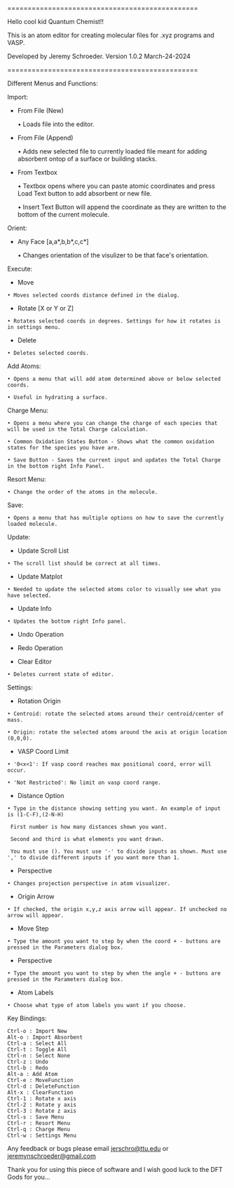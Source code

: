 ===============================================

Hello cool kid Quantum Chemist!!

This is an atom editor for creating molecular files for .xyz programs and VASP.

Developed by Jeremy Schroeder. Version 1.0.2 March-24-2024

===============================================

Different Menus and Functions:

Import:

  - From File (New)

    • Loads file into the editor.
  
  - From File (Append)
  
    • Adds new selected file to currently loaded file meant for adding absorbent ontop of a surface or building  stacks.
  
  - From Textbox
  
    • Textbox opens where you can paste atomic coordinates and press Load Text button to add absorbent or new file.
  
    • Insert Text Button will append the coordinate as they are written to the bottom of the current molecule.

Orient:

  - Any Face [a,a*,b,b*,c,c*]
    
    • Changes orientation of the visulizer to be that face's orientation.

Execute:

   - Move

    • Moves selected coords distance defined in the dialog.

   - Rotate [X or Y or Z]

    • Rotates selected coords in degrees. Settings for how it rotates is in settings menu.

   - Delete

    • Deletes selected coords.

Add Atoms:

    • Opens a menu that will add atom determined above or below selected coords.

    • Useful in hydrating a surface.

Charge Menu:

    • Opens a menu where you can change the charge of each species that will be used in the Total Charge calculation.

    • Common Oxidation States Button - Shows what the common oxidation states for the species you have are.

    • Save Button - Saves the current input and updates the Total Charge in the bottom right Info Panel.

Resort Menu:

    • Change the order of the atoms in the molecule.

Save:

    • Opens a menu that has multiple options on how to save the currently loaded molecule.

Update:

   - Update Scroll List

    • The scroll list should be correct at all times.

   - Update Matplot

    • Needed to update the selected atoms color to visually see what you have selected.

   - Update Info

    • Updates the bottom right Info panel.

   - Undo Operation

   - Redo Operation

   - Clear Editor

    • Deletes current state of editor.

Settings:

   - Rotation Origin

    • Centroid: rotate the selected atoms around their centroid/center of mass.

    • Origin: rotate the selected atoms around the axis at origin location (0,0,0).

   - VASP Coord Limit

    • '0<x<1': If vasp coord reaches max positional coord, error will occur.

    • 'Not Restricted': No limit on vasp coord range.

   - Distance Option

    • Type in the distance showing setting you want. An example of input is (1-C-F),(2-N-H)

     First number is how many distances shown you want.

     Second and third is what elements you want drawn.

     You must use (). You must use '-' to divide inputs as shown. Must use ',' to divide different inputs if you want more than 1.

   - Perspective

    • Changes projection perspective in atom visualizer.

   - Origin Arrow

    • If checked, the origin x,y,z axis arrow will appear. If unchecked no arrow will appear.

   - Move Step

    • Type the amount you want to step by when the coord + - buttons are pressed in the Parameters dialog box.

   - Perspective

    • Type the amount you want to step by when the angle + - buttons are pressed in the Parameters dialog box.

   - Atom Labels

    • Choose what type of atom labels you want if you choose.

Key Bindings:

    Ctrl-o : Import New
    Alt-o : Import Absorbent
    Ctrl-a : Select All
    Ctrl-t : Toggle All
    Ctrl-n : Select None
    Ctrl-z : Undo
    Ctrl-b : Redo
    Alt-a : Add Atom
    Ctrl-e : MoveFunction
    Ctrl-d : DeleteFunction
    Alt-x : ClearFunction
    Ctrl-1 : Rotate x axis
    Ctrl-2 : Rotate y axis
    Ctrl-3 : Rotate z axis
    Ctrl-s : Save Menu
    Ctrl-r : Resort Menu
    Ctrl-q : Charge Menu
    Ctrl-w : Settings Menu

Any feedback or bugs please email jerschro@ttu.edu or jeremynschroeder@gmail.com

Thank you for using this piece of software and I wish good luck to the DFT Gods for you...
